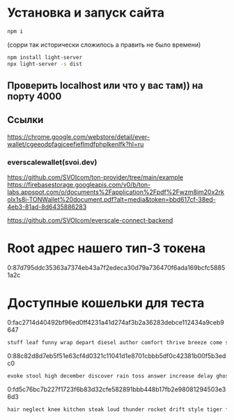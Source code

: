 # Установка и запуск сайта
```bash
npm i
```
(сорри так исторически сложилось а править не было времени)
```bash
npm install light-server
npx light-server -s dist
```

## Проверить localhost или что у вас там)) на порту 4000

## Ссылки

https://chrome.google.com/webstore/detail/ever-wallet/cgeeodpfagjceefieflmdfphplkenlfk?hl=ru

### everscalewallet(svoi.dev)
https://github.com/SVOIcom/ton-provider/tree/main/example
https://firebasestorage.googleapis.com/v0/b/ton-labs.appspot.com/o/documents%2Fapplication%2Fpdf%2Fwzm8im20x2rkolx1s8i-TONWallet%20document.pdf?alt=media&token=bbd617cf-38ed-4eb3-81ad-8d6435886283

https://github.com/SVOIcom/everscale-connect-backend

# Root адрес нашего тип-3 токена
0:87d795ddc35363a7374eb43a7f2edeca30d79a736470f6ada169bcfc58851a2c

# Доступные кошельки для теста

0:fac2714d40492bf96ed0ff4231a41d274af3b2a36283debce112434a9ceb9647
```bash
stuff leaf funny wrap depart diesel author comfort thrive breeze come smart
```

0:88c82d8d7eb5f51e63cf4d0321c11041d1e8701cbbb5df0c42381b00f5b3edc0
```bash
evoke stool high december discover rain toss answer increase delay ghost task
```

0:fd5c76bc7b227f1723f6b83d32cfe582891bbb448b17fb2e98081294503e36d3
```bash
hair neglect knee kitchen steak loud thunder rocket drift style tiger fan
```
